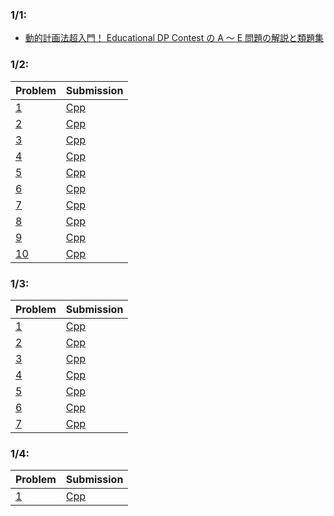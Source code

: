 ### 1/1:
- [動的計画法超入門！ Educational DP Contest の A ～ E 問題の解説と類題集
](https://qiita.com/drken/items/dc53c683d6de8aeacf5a)

### 1/2:
| Problem | Submission |
|---|---|
| [1](https://atcoder.jp/contests/dp/tasks/dp_a) | [Cpp](https://atcoder.jp/contests/dp/submissions/37688838) |
| [2](https://onlinejudge.u-aizu.ac.jp/challenges/search/titles/0168) | [Cpp](https://onlinejudge.u-aizu.ac.jp/status/users/togi/submissions/1/0168/judge/7280130/C++17) |
| [3](https://atcoder.jp/contests/abc129/tasks/abc129_c) | [Cpp](https://atcoder.jp/contests/abc129/submissions/37689711) |
| [4](https://atcoder.jp/contests/abc040/tasks/abc040_c) | [Cpp](https://atcoder.jp/contests/abc040/submissions/37689901) |
| [5](https://atcoder.jp/contests/dp/tasks/dp_b) | [Cpp](https://atcoder.jp/contests/dp/submissions/37690703) |
| [6](https://atcoder.jp/contests/abc099/tasks/abc099_c) | [Cpp](https://atcoder.jp/contests/abc099/submissions/37690824) |
| [7](https://atcoder.jp/contests/dp/tasks/dp_c) | [Cpp]() |
| [8](https://atcoder.jp/contests/tdpc/tasks/tdpc_contest) | [Cpp](https://atcoder.jp/contests/tdpc/submissions/37692610) |
| [9](https://atcoder.jp/contests/abc015/tasks/abc015_4) | [Cpp](https://atcoder.jp/contests/abc015/submissions/37702595) |
| [10](https://atcoder.jp/contests/joi2011yo/tasks/joi2011yo_d) | [Cpp](https://atcoder.jp/contests/joi2011yo/submissions/37702795) |

### 1/3:
| Problem | Submission |
|---|---|
| [1](https://atcoder.jp/contests/joi2012yo/tasks/joi2012yo_d) | [Cpp]() |
| [2](https://atcoder.jp/contests/joi2013yo/tasks/joi2013yo_d) | [Cpp]() |
| [3](https://atcoder.jp/contests/joi2011ho/tasks/joi2011ho2) | [Cpp]() |
| [4](https://onlinejudge.u-aizu.ac.jp/challenges/search/titles/2566) | [Cpp]() |
| [5](https://atcoder.jp/contests/arc057/tasks/arc057_b) | [Cpp]() |
| [6](https://atcoder.jp/contests/abc032/tasks/abc032_d) | [Cpp]() |
| [7](https://atcoder.jp/contests/abc060/tasks/arc073_b) | [Cpp]() |

### 1/4:

| Problem | Submission |
|---|---|
| [1](https://atcoder.jp/contests/tdpc/tasks/tdpc_dice) | [Cpp]() |